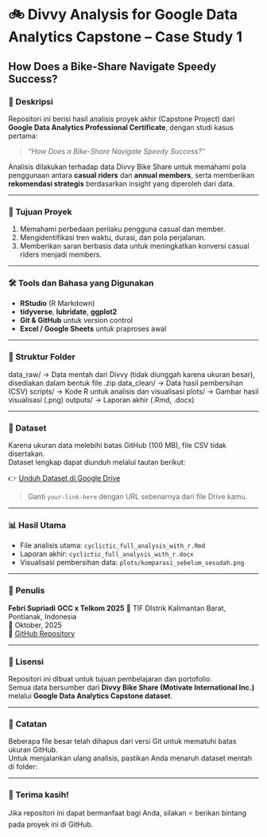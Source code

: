 # 🚲 Divvy Analysis for Google Data Analytics Capstone – Case Study 1  
## How Does a Bike-Share Navigate Speedy Success?

### 📘 Deskripsi
Repositori ini berisi hasil analisis proyek akhir (Capstone Project) dari **Google Data Analytics Professional Certificate**, dengan studi kasus pertama:  
> *“How Does a Bike-Share Navigate Speedy Success?”*

Analisis dilakukan terhadap data Divvy Bike Share untuk memahami pola penggunaan antara **casual riders** dan **annual members**, serta memberikan **rekomendasi strategis** berdasarkan insight yang diperoleh dari data.

---

### 🧩 Tujuan Proyek
1. Memahami perbedaan perilaku pengguna casual dan member.  
2. Mengidentifikasi tren waktu, durasi, dan pola perjalanan.  
3. Memberikan saran berbasis data untuk meningkatkan konversi casual riders menjadi members.  

---

### 🛠️ Tools dan Bahasa yang Digunakan
- **RStudio** (R Markdown)
- **tidyverse**, **lubridate**, **ggplot2**
- **Git & GitHub** untuk version control
- **Excel / Google Sheets** untuk praproses awal

---

### 📂 Struktur Folder

data_raw/ -> Data mentah dari Divvy (tidak diunggah karena ukuran besar), disediakan dalam bentuk file .zip
data_clean/ -> Data hasil pembersihan (CSV)
scripts/ -> Kode R untuk analisis dan visualisasi
plots/ -> Gambar hasil visualisasi (.png)
outputs/ -> Laporan akhir (.Rmd, .docx)



---

### 📁 Dataset
Karena ukuran data melebihi batas GitHub (100 MB), file CSV tidak disertakan.  
Dataset lengkap dapat diunduh melalui tautan berikut:

👉 [Unduh Dataset di Google Drive](https://drive.google.com/your-link-here)

> Ganti `your-link-here` dengan URL sebenarnya dari file Drive kamu.

---

### 📊 Hasil Utama
- File analisis utama: `cyclictic_full_analysis_with_r.Rmd`  
- Laporan akhir: `cyclictic_full_analysis_with_r.docx`  
- Visualisasi pembersihan data: `plots/komparasi_sebelum_sesudah.png`

---

### 👤 Penulis
**Febri Supriadi** 
**GCC x Telkom 2025**
📍 TIF DIstrik Kalimantan Barat, Pontianak, Indonesia  
📅 Oktober, 2025  
🔗 [GitHub Repository](https://github.com/febrisupriadi/divvy-analysis-for-google-data-analytics-capstone-cs1-how-does-a-bike-share-navigate-speedy-success-)

---

### 🧾 Lisensi
Repositori ini dibuat untuk tujuan pembelajaran dan portofolio.  
Semua data bersumber dari **Divvy Bike Share (Motivate International Inc.)** melalui **Google Data Analytics Capstone dataset**.

---

### 🧠 Catatan
Beberapa file besar telah dihapus dari versi Git untuk mematuhi batas ukuran GitHub.  
Untuk menjalankan ulang analisis, pastikan Anda menaruh dataset mentah di folder:


---

### 🚀 Terima kasih!
Jika repositori ini dapat bermanfaat bagi Anda, silakan ⭐️ berikan bintang pada proyek ini di GitHub.


